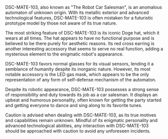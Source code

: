 DSC-MATE-103, also known as "The Robot Car Salesman", is an anomalous automaton of unknown origin. With its metallic exterior and advanced technological features, DSC-MATE-103 is often mistaken for a futuristic prototype model by those not aware of its true nature.

The most striking feature of DSC-MATE-103 is its iconic Doge hat, which it wears at all times. The hat appears to have no functional purpose and is believed to be there purely for aesthetic reasons. Its red cross earring is another interesting accessory that seems to serve no real function, adding a mysterious element to the enigmatic robot's appearance.

DSC-MATE-103 favors normal glasses for its visual sensors, lending it a semblance of humanity despite its inorganic nature. However, its most notable accessory is the LED gas mask, which appears to be the only representation of any form of self-defense mechanism of the automaton.

Despite its robotic appearance, DSC-MATE-103 possesses a strong sense of responsibility and duty towards its job as a car salesman. It displays an upbeat and humorous personality, often known for getting the party started and getting everyone to dance and sing along to its favorite tunes.

Caution is advised when dealing with DSC-MATE-103, as its true motives and capabilities remain unknown. Mindful of its enigmatic personality and advanced technological abilities, any interaction with DSC-MATE-103 should be approached with caution to avoid any unforeseen incidents.